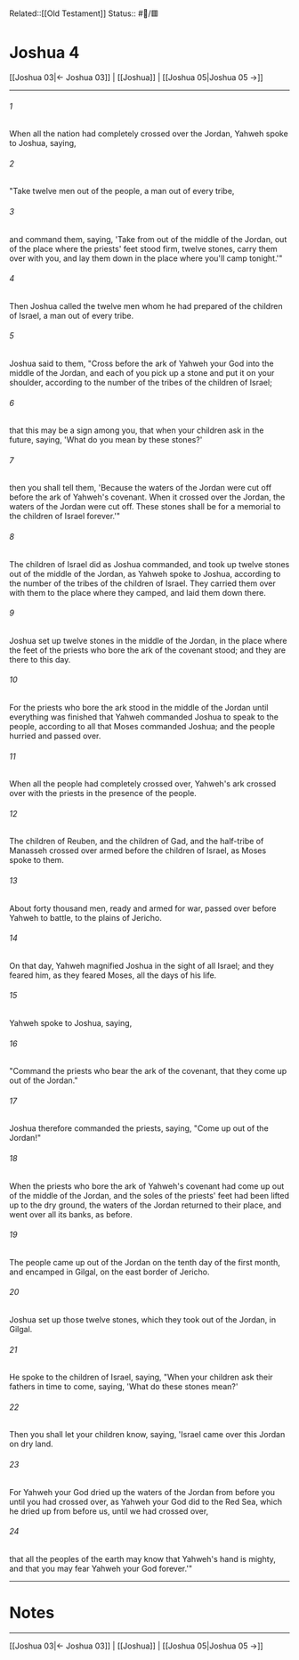 Related::[[Old Testament]]
Status:: #📖/🟥
# Joshua 4

[[Joshua 03|← Joshua 03]] | [[Joshua]] | [[Joshua 05|Joshua 05 →]]
***



###### 1 
When all the nation had completely crossed over the Jordan, Yahweh spoke to Joshua, saying, 

###### 2 
"Take twelve men out of the people, a man out of every tribe, 

###### 3 
and command them, saying, 'Take from out of the middle of the Jordan, out of the place where the priests' feet stood firm, twelve stones, carry them over with you, and lay them down in the place where you'll camp tonight.'" 

###### 4 
Then Joshua called the twelve men whom he had prepared of the children of Israel, a man out of every tribe. 

###### 5 
Joshua said to them, "Cross before the ark of Yahweh your God into the middle of the Jordan, and each of you pick up a stone and put it on your shoulder, according to the number of the tribes of the children of Israel; 

###### 6 
that this may be a sign among you, that when your children ask in the future, saying, 'What do you mean by these stones?' 

###### 7 
then you shall tell them, 'Because the waters of the Jordan were cut off before the ark of Yahweh's covenant. When it crossed over the Jordan, the waters of the Jordan were cut off. These stones shall be for a memorial to the children of Israel forever.'" 

###### 8 
The children of Israel did as Joshua commanded, and took up twelve stones out of the middle of the Jordan, as Yahweh spoke to Joshua, according to the number of the tribes of the children of Israel. They carried them over with them to the place where they camped, and laid them down there. 

###### 9 
Joshua set up twelve stones in the middle of the Jordan, in the place where the feet of the priests who bore the ark of the covenant stood; and they are there to this day. 

###### 10 
For the priests who bore the ark stood in the middle of the Jordan until everything was finished that Yahweh commanded Joshua to speak to the people, according to all that Moses commanded Joshua; and the people hurried and passed over. 

###### 11 
When all the people had completely crossed over, Yahweh's ark crossed over with the priests in the presence of the people. 

###### 12 
The children of Reuben, and the children of Gad, and the half-tribe of Manasseh crossed over armed before the children of Israel, as Moses spoke to them. 

###### 13 
About forty thousand men, ready and armed for war, passed over before Yahweh to battle, to the plains of Jericho. 

###### 14 
On that day, Yahweh magnified Joshua in the sight of all Israel; and they feared him, as they feared Moses, all the days of his life. 

###### 15 
Yahweh spoke to Joshua, saying, 

###### 16 
"Command the priests who bear the ark of the covenant, that they come up out of the Jordan." 

###### 17 
Joshua therefore commanded the priests, saying, "Come up out of the Jordan!" 

###### 18 
When the priests who bore the ark of Yahweh's covenant had come up out of the middle of the Jordan, and the soles of the priests' feet had been lifted up to the dry ground, the waters of the Jordan returned to their place, and went over all its banks, as before. 

###### 19 
The people came up out of the Jordan on the tenth day of the first month, and encamped in Gilgal, on the east border of Jericho. 

###### 20 
Joshua set up those twelve stones, which they took out of the Jordan, in Gilgal. 

###### 21 
He spoke to the children of Israel, saying, "When your children ask their fathers in time to come, saying, 'What do these stones mean?' 

###### 22 
Then you shall let your children know, saying, 'Israel came over this Jordan on dry land. 

###### 23 
For Yahweh your God dried up the waters of the Jordan from before you until you had crossed over, as Yahweh your God did to the Red Sea, which he dried up from before us, until we had crossed over, 

###### 24 
that all the peoples of the earth may know that Yahweh's hand is mighty, and that you may fear Yahweh your God forever.'"

---
# Notes


***
[[Joshua 03|← Joshua 03]] | [[Joshua]] | [[Joshua 05|Joshua 05 →]]
